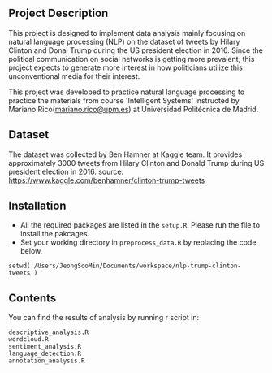 
## Project Description
This project is designed to implement data analysis mainly focusing on natural language processing (NLP) on the dataset of tweets by Hilary Clinton and Donal Trump during the US president election in 2016. Since the political communication on social networks is getting more prevalent, this project expects to generate more interest in how politicians utilize this unconventional media for their interest. 

This project was developed to practice natural language processing to practice the materials from course 'Intelligent Systems' instructed by Mariano Rico(mariano.rico@upm.es) at Universidad Politécnica de Madrid.

## Dataset
The dataset was collected by Ben Hamner at Kaggle team. It provides approximately 3000 tweets from Hilary Clinton and Donald Trump during US president election in 2016.
source: https://www.kaggle.com/benhamner/clinton-trump-tweets

## Installation
- All the required packages are listed in the `setup.R`. Please run the file to install the pakcages.
- Set your working directory in `preprocess_data.R` by replacing the code below.
```
setwd('/Users/JeongSooMin/Documents/workspace/nlp-trump-clinton-tweets')
```

## Contents
You can find the results of analysis by running r script in:
```
descriptive_analysis.R
wordcloud.R 
sentiment_analysis.R
language_detection.R
annotation_analysis.R
```
